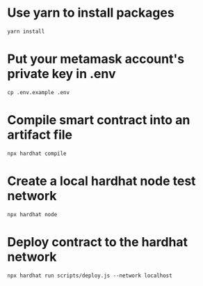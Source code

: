 # Use yarn to install packages
`yarn install`

# Put your metamask account's private key in .env
`cp .env.example .env`

# Compile smart contract into an artifact file

`npx hardhat compile`

# Create a local hardhat node test network

`npx hardhat node`

# Deploy contract to the hardhat network

`npx hardhat run scripts/deploy.js --network localhost`
